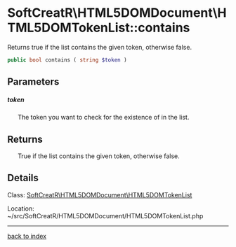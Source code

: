 # SoftCreatR\HTML5DOMDocument\HTML5DOMTokenList::contains

Returns true if the list contains the given token, otherwise false.

```php
public bool contains ( string $token )
```

## Parameters

##### token

&nbsp;&nbsp;&nbsp;&nbsp;&nbsp;&nbsp;The token you want to check for the existence of in the list.

## Returns

&nbsp;&nbsp;&nbsp;&nbsp;&nbsp;&nbsp;True if the list contains the given token, otherwise false.

## Details

Class: [SoftCreatR\HTML5DOMDocument\HTML5DOMTokenList](softcreatr.html5domdocument.html5domtokenlist.class.md)

Location: ~/src/SoftCreatR/HTML5DOMDocument/HTML5DOMTokenList.php

---

[back to index](index.md)

